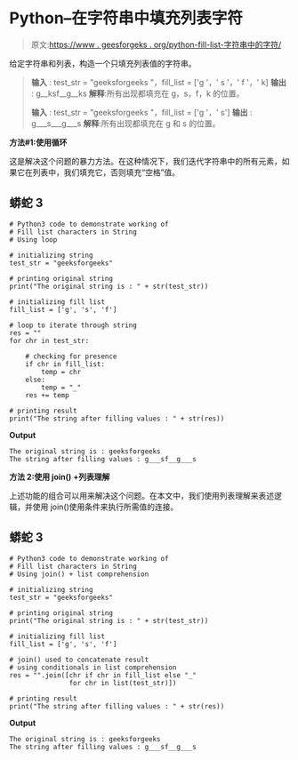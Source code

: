 # Python–在字符串中填充列表字符

> 原文:[https://www . geesforgeks . org/python-fill-list-字符串中的字符/](https://www.geeksforgeeks.org/python-fill-list-characters-in-string/)

给定字符串和列表，构造一个只填充列表值的字符串。

> **输入** : test_str = "geeksforgeeks "，fill_list = ['g '，' s '，' f '，' k]
> **输出** : g__ksf__g__ks
> **解释**:所有出现都填充在 g，s，f，k 的位置。
> 
> **输入** : test_str = "geeksforgeeks "，fill_list = ['g '，' s']
> **输出** : g___s___g___s
> **解释**:所有出现都填充在 g 和 s 的位置。

**方法#1:使用循环**

这是解决这个问题的暴力方法。在这种情况下，我们迭代字符串中的所有元素，如果它在列表中，我们填充它，否则填充“空格”值。

## 蟒蛇 3

```
# Python3 code to demonstrate working of 
# Fill list characters in String 
# Using loop

# initializing string
test_str = "geeksforgeeks"

# printing original string
print("The original string is : " + str(test_str))

# initializing fill list 
fill_list = ['g', 's', 'f']

# loop to iterate through string 
res = ""
for chr in test_str:

    # checking for presence
    if chr in fill_list:
        temp = chr
    else:
        temp = "_"
    res += temp

# printing result 
print("The string after filling values : " + str(res)) 
```

**Output**

```
The original string is : geeksforgeeks
The string after filling values : g___sf__g___s

```

**方法 2:使用 join() +列表理解**

上述功能的组合可以用来解决这个问题。在本文中，我们使用列表理解来表述逻辑，并使用 join()使用条件来执行所需值的连接。

## 蟒蛇 3

```
# Python3 code to demonstrate working of 
# Fill list characters in String 
# Using join() + list comprehension

# initializing string
test_str = "geeksforgeeks"

# printing original string
print("The original string is : " + str(test_str))

# initializing fill list 
fill_list = ['g', 's', 'f']

# join() used to concatenate result 
# using conditionals in list comprehension
res = "".join([chr if chr in fill_list else "_" 
               for chr in list(test_str)])

# printing result 
print("The string after filling values : " + str(res)) 
```

**Output**

```
The original string is : geeksforgeeks
The string after filling values : g___sf__g___s

```